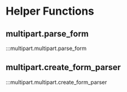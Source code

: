 
# Helper Functions

## multipart.parse_form

:::multipart.multipart.parse_form

## multipart.create_form_parser

:::multipart.multipart.create_form_parser
